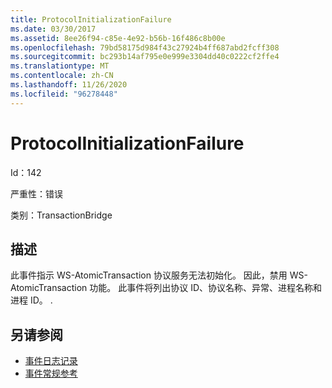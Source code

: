 ```yaml
---
title: ProtocolInitializationFailure
ms.date: 03/30/2017
ms.assetid: 8ee26f94-c85e-4e92-b56b-16f486c8b00e
ms.openlocfilehash: 79bd58175d984f43c27924b4ff687abd2fcff308
ms.sourcegitcommit: bc293b14af795e0e999e3304dd40c0222cf2ffe4
ms.translationtype: MT
ms.contentlocale: zh-CN
ms.lasthandoff: 11/26/2020
ms.locfileid: "96278448"
---
```

# <a name="protocolinitializationfailure"></a>ProtocolInitializationFailure

Id：142  
  
 严重性：错误  
  
 类别：TransactionBridge  
  
## <a name="description"></a>描述  

 此事件指示 WS-AtomicTransaction 协议服务无法初始化。 因此，禁用 WS-AtomicTransaction 功能。 此事件将列出协议 ID、协议名称、异常、进程名称和进程 ID。 .  
  
## <a name="see-also"></a>另请参阅

- [事件日志记录](index.md)
- [事件常规参考](events-general-reference.md)
